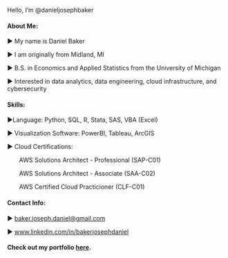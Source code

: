 Hello, I’m @danieljosephbaker

#### About Me:

   ▶️ My name is Daniel Baker

   ▶️ I am originally from Midland, MI
  
   ▶️ B.S. in Economics and Applied Statistics from the University of Michigan

   ▶️ Interested in data analytics, data engineering, cloud infrastructure, and cybersecurity

#### Skills:

  ▶️Language: Python, SQL, R, Stata, SAS, VBA (Excel)

  ▶️ Visualization Software: PowerBI, Tableau, ArcGIS
  
  ▶️ Cloud Certifications: 
  
  &nbsp;&nbsp;&nbsp;&nbsp;&nbsp;&nbsp; AWS Solutions Architect - Professional (SAP-C01)
  
  &nbsp;&nbsp;&nbsp;&nbsp;&nbsp;&nbsp; AWS Solutions Architect - Associate (SAA-C02)
  
  &nbsp;&nbsp;&nbsp;&nbsp;&nbsp;&nbsp; AWS Certified Cloud Practicioner (CLF-C01)

#### Contact Info:

  ▶️ baker.joseph.daniel@gmail.com
  
  ▶️ www.linkedin.com/in/bakerjosephdaniel
  
 #### Check out my portfolio [here](https://github.com/danieljosephbaker/portfolio). 

<!---
danieljosephbaker/danieljosephbaker is a ✨ special ✨ repository because its `README.md` (this file) appears on your GitHub profile.
You can click the Preview link to take a look at your changes.
--->
